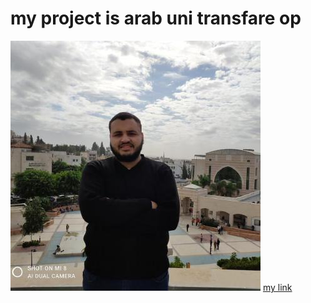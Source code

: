 # my project is arab uni transfare op
<img src="ahmadosma.jpg">
<a href="https://github.com/mrtroxv">my link </a>
